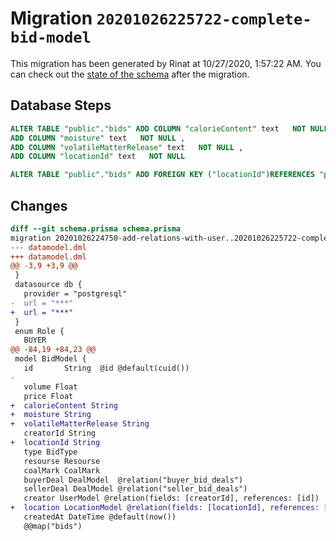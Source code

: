 # Migration `20201026225722-complete-bid-model`

This migration has been generated by Rinat at 10/27/2020, 1:57:22 AM.
You can check out the [state of the schema](./schema.prisma) after the migration.

## Database Steps

```sql
ALTER TABLE "public"."bids" ADD COLUMN "calorieContent" text   NOT NULL ,
ADD COLUMN "moisture" text   NOT NULL ,
ADD COLUMN "volatileMatterRelease" text   NOT NULL ,
ADD COLUMN "locationId" text   NOT NULL 

ALTER TABLE "public"."bids" ADD FOREIGN KEY ("locationId")REFERENCES "public"."locations"("id") ON DELETE CASCADE ON UPDATE CASCADE
```

## Changes

```diff
diff --git schema.prisma schema.prisma
migration 20201026224750-add-relations-with-user..20201026225722-complete-bid-model
--- datamodel.dml
+++ datamodel.dml
@@ -3,9 +3,9 @@
 }
 datasource db {
   provider = "postgresql"
-  url = "***"
+  url = "***"
 }
 enum Role {
   BUYER
@@ -84,19 +84,23 @@
 model BidModel {
   id       String  @id @default(cuid())
-
   volume Float
   price Float
+  calorieContent String
+  moisture String
+  volatileMatterRelease String
   creatorId String
+  locationId String
   type BidType
   resourse Resourse
   coalMark CoalMark
   buyerDeal DealModel  @relation("buyer_bid_deals")
   sellerDeal DealModel @relation("seller_bid_deals")
   creator UserModel @relation(fields: [creatorId], references: [id])
+  location LocationModel @relation(fields: [locationId], references: [id])
   createdAt DateTime @default(now())
   @@map("bids")
```


